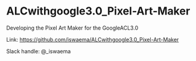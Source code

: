 # ALCwithgoogle3.0_Pixel-Art-Maker
Developing the Pixel Art  Maker for the GoogleACL3.0

Link: https://github.com/iswaema/ALCwithgoogle3.0_Pixel-Art-Maker

Slack handle: @_iswaema

